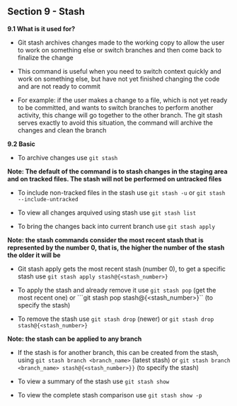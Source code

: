 ## Section 9 - Stash

**9.1 What is it used for?**

* Git stash archives changes made to the working copy to allow the user to work on something else or switch branches and then come back to finalize the change

* This command is useful when you need to switch context quickly and work on something else, but have not yet finished changing the code and are not ready to commit

* For example: if the user makes a change to a file, which is not yet ready to be committed, and wants to switch branches to perform another activity, this change will go together to the other branch. The git stash serves exactly to avoid this situation, the command will archive the changes and clean the branch

**9.2 Basic**

* To archive changes use ```git stash```

**Note: The default of the command is to stash changes in the staging area and on tracked files. The stash will not be performed on untracked files**

* To include non-tracked files in the stash use ```git stash -u``` or ```git stash --include-untracked```

* To view all changes arquived using stash use ```git stash list```

* To bring the changes back into current branch use ```git stash apply```

**Note: the stash commands consider the most recent stash that is represented by the number 0, that is, the higher the number of the stash the older it will be**

* Git stash apply gets the most recent stash (number 0), to get a specific stash use ```git stash apply stash@{<stash_number>}```

* To apply the stash and already remove it use ```git stash pop``` (get the most recent one) or ```git stash pop stash@{<stash_number>}`` (to specify the stash)

* To remove the stash use ```git stash drop``` (newer) or ```git stash drop stash@{<stash_number>}```

**Note: the stash can be applied to any branch**

* If the stash is for another branch, this can be created from the stash, using ```git stash branch <branch_name>``` (latest stash) or ```git stash branch <branch_name> stash@{<stash_number>}}``` (to specify the stash)

* To view a summary of the stash use ```git stash show```

* To view the complete stash comparison use ```git stash show -p```